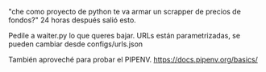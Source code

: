 "che como proyecto de python te va armar un scrapper de precios de fondos?"
24 horas después salió esto.

Pedile a waiter.py lo que queres bajar.
URLs están parametrizadas, se pueden cambiar desde configs/urls.json

También aproveché para probar el PIPENV. https://docs.pipenv.org/basics/